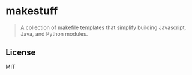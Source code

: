 # makestuff
> A collection of makefile templates that simplify building Javascript, Java, and Python modules.

## License

MIT
